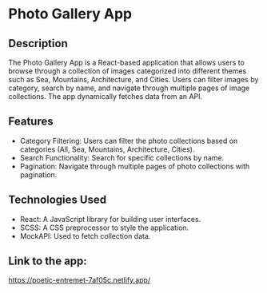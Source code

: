 # Photo Gallery App
## Description
The Photo Gallery App is a React-based application that allows users to browse through a collection of images categorized into different themes such as Sea, Mountains, Architecture, and Cities. Users can filter images by category, search by name, and navigate through multiple pages of image collections. The app dynamically fetches data from an API.

## Features
* Category Filtering: Users can filter the photo collections based on categories (All, Sea, Mountains, Architecture, Cities).
* Search Functionality: Search for specific collections by name.
* Pagination: Navigate through multiple pages of photo collections with pagination.

## Technologies Used
* React: A JavaScript library for building user interfaces.
* SCSS: A CSS preprocessor to style the application.
* MockAPI: Used to fetch collection data.

## Link to the app: 
https://poetic-entremet-7af05c.netlify.app/ 
